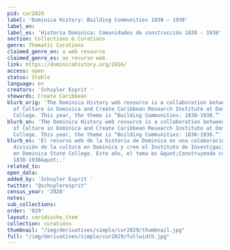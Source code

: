 ```yaml
---
pid: cur2029
label: 'Dominica History: Building Communities 1838 – 1938'
label_en:
label_es: 'Historia Dominica: Comunidades de construcción 1838 - 1938'
section: Collections & Curations
genre: Thematic Curations
claimed_genre_en: a web resource
claimed_genre_es: un recurso web
link: https://dominicahistory.org/2016/
access: open
status: Stable
language: en
creators: 'Schuyler Esprit '
stewards: Create Caribbean
blurb_orig: 'The Dominica History web resource is a collaboration between the Division
  of Culture in Dominica and Create Caribbean Research Institute at Dominica State
  College. This year, the theme is “Building Communities: 1838-1938.”'
blurb_en: 'The Dominica History web resource is a collaboration between the Division
  of Culture in Dominica and Create Caribbean Research Institute at Dominica State
  College. This year, the theme is “Building Communities: 1838-1938.”'
blurb_es: 'El recurso web de la historia de Dominica es una colaboración entre la
  división de la cultura en Dominica y cree el Instituto de Investigación del Caribe
  en Dominica State College. Este año, el tema es &quot;Construyendo comunidades:
  1838-1938&quot;.'
related_to:
open_data:
added_by: 'Schuyler Esprit '
twitter: "@schuyleresprit"
census_year: '2020'
notes:
sub_collections:
order: '029'
layout: caridischo_item
collection: curations
thumbnail: "/img/derivatives/simple/cur2029/thumbnail.jpg"
full: "/img/derivatives/simple/cur2029/fullwidth.jpg"
---
```

